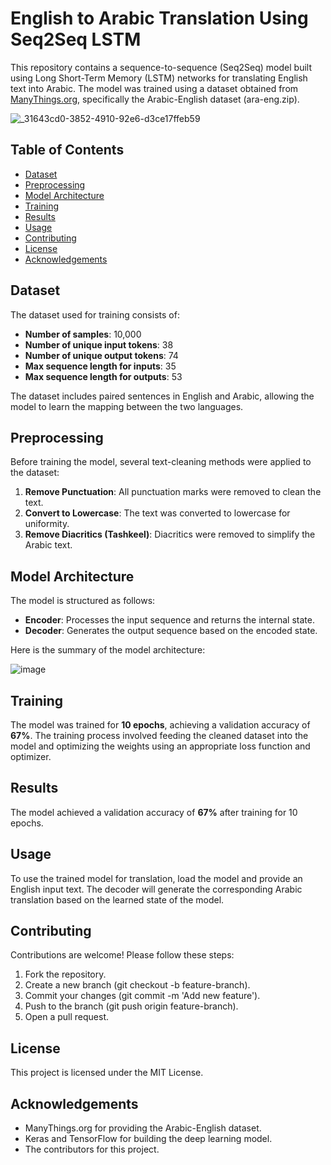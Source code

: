 # English to Arabic Translation Using Seq2Seq LSTM  

This repository contains a sequence-to-sequence (Seq2Seq) model built using Long Short-Term Memory (LSTM) networks for translating English text into Arabic. The model was trained using a dataset obtained from [ManyThings.org](https://www.manythings.org/anki/), specifically the Arabic-English dataset (ara-eng.zip). 

![_31643cd0-3852-4910-92e6-d3ce17ffeb59](https://github.com/user-attachments/assets/e4da4f27-7fa1-4045-88e2-52b281219ffa)


## Table of Contents  

- [Dataset](#dataset)  
- [Preprocessing](#preprocessing)  
- [Model Architecture](#model-architecture)  
- [Training](#training)  
- [Results](#results)  
- [Usage](#usage)  
- [Contributing](#contributing)  
- [License](#license)  
- [Acknowledgements](#acknowledgements)  

## Dataset  

The dataset used for training consists of:  
- **Number of samples**: 10,000  
- **Number of unique input tokens**: 38  
- **Number of unique output tokens**: 74  
- **Max sequence length for inputs**: 35  
- **Max sequence length for outputs**: 53  

The dataset includes paired sentences in English and Arabic, allowing the model to learn the mapping between the two languages.  

## Preprocessing  

Before training the model, several text-cleaning methods were applied to the dataset:  

1. **Remove Punctuation**: All punctuation marks were removed to clean the text.  
2. **Convert to Lowercase**: The text was converted to lowercase for uniformity.  
3. **Remove Diacritics (Tashkeel)**: Diacritics were removed to simplify the Arabic text.  

## Model Architecture  

The model is structured as follows:  

- **Encoder**: Processes the input sequence and returns the internal state.  
- **Decoder**: Generates the output sequence based on the encoded state.  

Here is the summary of the model architecture:  

![image](https://github.com/user-attachments/assets/1ea6e602-f796-4fd3-84d6-be66934bc413)

## Training

The model was trained for **10 epochs**, achieving a validation accuracy of **67%**. The training process involved feeding the cleaned dataset into the model and optimizing the weights using an appropriate loss function and optimizer.

## Results

The model achieved a validation accuracy of **67%** after training for 10 epochs.

## Usage

To use the trained model for translation, load the model and provide an English input text. The decoder will generate the corresponding Arabic translation based on the learned state of the model.

## Contributing

Contributions are welcome! Please follow these steps:

1. Fork the repository.
2. Create a new branch (git checkout -b feature-branch).
3. Commit your changes (git commit -m 'Add new feature').
4. Push to the branch (git push origin feature-branch).
5. Open a pull request.

## License

This project is licensed under the MIT License.

## Acknowledgements

- ManyThings.org for providing the Arabic-English dataset.
- Keras and TensorFlow for building the deep learning model.
- The contributors for this project.

